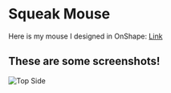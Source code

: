 # Squeak Mouse

Here is my mouse I designed in OnShape: [Link](https://cad.onshape.com/documents/690f6dcc7682b201d4ac06e3/w/6a7cb91cada72f768bfb8e62/e/a492a1a709a18054c3adc1c0)

## These are some screenshots!
![Top Side](/main/MouseTopSide.png)
